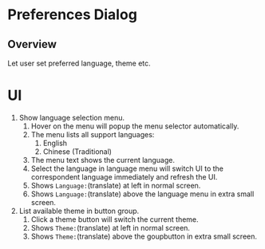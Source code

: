 # Preferences Dialog

## Overview

Let user set preferred language, theme etc.

# UI

1. Show language selection menu.
    1. Hover on the menu will popup the menu selector automatically.
    1. The menu lists all support languages:
        1. English
        2. Chinese (Traditional)
    1. The menu text shows the current language.
    1. Select the language in language menu will switch UI to the correspondent language immediately and refresh the UI.
    1. Shows `Language:`(translate) at left in normal screen.
    1. Shows `Language:`(translate) above the language menu in extra small screen.
1. List available theme in button group.
    1. Click a theme button will switch the current theme.
    1. Shows `Theme:`(translate) at left  in normal screen.
    1. Shows `Theme:`(translate) above the goupbutton in extra small screen.
